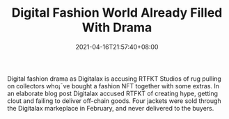 ﻿---
title: "Digital Fashion World Already Filled With Drama"
date: 2021-04-16T21:57:40+08:00
lastmod: 2021-04-16T16:45:40+08:00
draft: false
authors: ["Melanie"]
description: "Digital fashion drama as Digitalax is accusing RTFKT Studios of rug pulling on collectors who¡¯ve bought a fashion NFT together with some extras. In an elaborate blog post Digitalax accused RTFKT of creating hype, getting clout and failing to deliver off-chain goods. Four jackets were sold through the Digitalax markeplace in February, and never delivered to the buyers."
featuredImage: "digital-fashion-world-already-filled-with-drama.png"
tags: ["MMORPG","Play to Earn"]
categories: ["news"]
news: ["MMORPG"]
weight: 
lightgallery: true
pinned: false
recommend: false
recommend1: false
---

Digital fashion drama as Digitalax is accusing RTFKT Studios of rug pulling on collectors who¡¯ve bought a fashion NFT together with some extras. In an elaborate blog post Digitalax accused RTFKT of creating hype, getting clout and failing to deliver off-chain goods. Four jackets were sold through the Digitalax markeplace in February, and never delivered to the buyers.

<!--more-->

